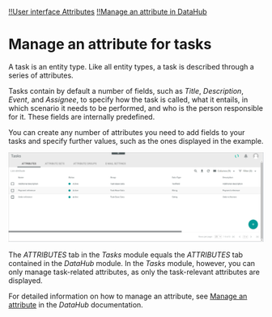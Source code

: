 [!!User interface Attributes](../UserInterface/02a_Attributes.md)
[!!Manage an attribute in DataHub](../../DataHub/Integration/01_ManageAttributes.md)

# Manage an attribute for tasks

A task is an entity type. Like all entity types, a task is described through a series of attributes. 

Tasks contain by default a number of fields, such as *Title*, *Description*, *Event*, and *Assignee*, to specify how the task is called, what it entails, in which scenario it needs to be performed, and who is the person responsible for it. These fields are internally predefined.

You can create any number of attributes you need to add fields to your tasks and specify further values, such as the ones displayed in the example. 

![Tasks attributes](../../Assets/Screenshots/Tasks/Settings/Attributes/AttributesTasks.png "[Tasks attributes]")

The *ATTRIBUTES* tab in the *Tasks* module equals the *ATTRIBUTES* tab contained in the *DataHub* module. In the *Tasks* module, however, you can only manage task-related attributes, as only the task-relevant attributes are displayed. 

For detailed information on how to manage an attribute, see [Manage an attribute](../../DataHub/Integration/01_ManageAttributes.md) in the *DataHub* documentation.







